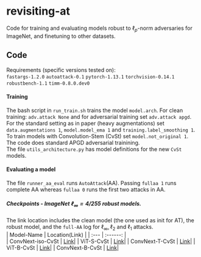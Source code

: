 # revisiting-at
Code for training and evaluating models robust to $\ell_p$-norm adversaries for ImageNet, and finetuning to other datasets.

## Code
Requirements (specific versions tested on): </br>
`fastargs-1.2.0` `autoattack-0.1` `pytorch-1.13.1` `torchvision-0.14.1` `robustbench-1.1` `timm-0.8.0.dev0`

#### Training
The bash script in `run_train.sh` trains the model `model.arch`. For clean training: `adv.attack None` and for adversarial training set `adv.attack apgd`.</br>
For the standard setting as in paper (heavy augmentations) set `data.augmentations 1`, `model.model_ema 1` and `training.label_smoothing 1`.</br>
To train models with Convolution-Stem (CvSt) set `model.not_original 1`. </br>
The code does standard APGD adversarial trainining. </br>The file `utils_architecture.py` has model definitions for the new `CvSt` models.

#### Evaluating a model
The file `runner_aa_eval` runs `AutoAttack`(AA). Passing `fullaa 1` runs complete AA whereas `fullaa 0` runs the first two attacks in AA.</br>


##### Checkpoints - ImageNet $\ell_{\infty} = 4/255$ robust models.
The link location includes the clean model (the one used as init for AT), the robust model, and the `full-AA` log for $\ell_{\infty}, \ell_2$ and $\ell_1$ attacks.</br>
| Model-Name           |  Location(Link) |
| :---                 |     :------:    |   
| ConvNext-iso-CvSt    |      [Link](https://nc.mlcloud.uni-tuebingen.de/index.php/s/HpNbkLTNTBiaeo8)|
| ViT-S-CvSt           |      [Link](https://nc.mlcloud.uni-tuebingen.de/index.php/s/agtDw3D7QXbDCmw)|
| ConvNext-T-CvSt      |      [Link](https://nc.mlcloud.uni-tuebingen.de/index.php/s/BFLoMrMdn8iBk7Y)|
| ViT-B-CvSt           |      [Link](https://nc.mlcloud.uni-tuebingen.de/index.php/s/SbN5AJAicdZJXyr)|
| ConvNext-B-CvSt      |      [Link](https://nc.mlcloud.uni-tuebingen.de/index.php/s/RQBEXagC7R7XweX)|

